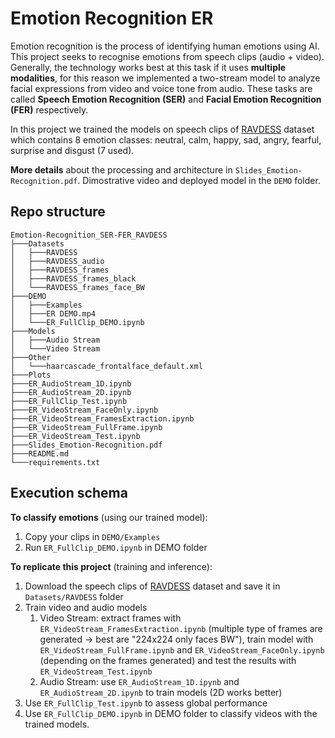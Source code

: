 # Emotion Recognition ER

Emotion recognition is the process of identifying human emotions using AI. This project seeks to recognise emotions from speech clips (audio + video). Generally, the technology works best at this task if it uses **multiple modalities**, for this reason we implemented a two-stream model to analyze facial expressions from video and voice tone from audio. These tasks are called **Speech Emotion Recognition (SER)** and **Facial Emotion Recognition (FER)** respectively.

In this project we trained the models on speech clips of [RAVDESS](https://zenodo.org/record/1188976#.Y-9hqHbMK38) dataset which contains 8 emotion classes: neutral, calm, happy, sad, angry, fearful, surprise and disgust (7 used).

**More details** about the processing and architecture in `Slides_Emotion-Recognition.pdf`. Dimostrative video and deployed model in the `DEMO` folder.

## Repo structure
```
Emotion-Recognition_SER-FER_RAVDESS
├───Datasets
│   ├───RAVDESS
│   ├───RAVDESS_audio
│   ├───RAVDESS_frames
│   ├───RAVDESS_frames_black
│   └───RAVDESS_frames_face_BW
├───DEMO
│   ├───Examples
│   ├───ER DEMO.mp4
│   └───ER_FullClip_DEMO.ipynb
├───Models
│   ├───Audio Stream
│   └───Video Stream
├───Other
│   └───haarcascade_frontalface_default.xml
├───Plots
├───ER_AudioStream_1D.ipynb
├───ER_AudioStream_2D.ipynb
├───ER_FullClip_Test.ipynb
├───ER_VideoStream_FaceOnly.ipynb
├───ER_VideoStream_FramesExtraction.ipynb
├───ER_VideoStream_FullFrame.ipynb
├───ER_VideoStream_Test.ipynb
├───Slides_Emotion-Recognition.pdf
├───README.md
└───requirements.txt
```

## Execution schema
**To classify emotions** (using our trained model):
1. Copy your clips in `DEMO/Examples`
2. Run `ER_FullClip_DEMO.ipynb` in DEMO folder

**To replicate this project** (training and inference):
1. Download the speech clips of [RAVDESS](https://zenodo.org/record/1188976#.Y-9hqHbMK38) dataset and save it in `Datasets/RAVDESS` folder
2. Train video and audio models
    1. Video Stream: extract frames with `ER_VideoStream_FramesExtraction.ipynb` (multiple type of frames are generated -> best are "224x224 only faces BW"), train model with `ER_VideoStream_FullFrame.ipynb` and `ER_VideoStream_FaceOnly.ipynb` (depending on the frames generated) and test the results with `ER_VideoStream_Test.ipynb`
    2. Audio Stream: use `ER_AudioStream_1D.ipynb` and `ER_AudioStream_2D.ipynb` to train models (2D works better)
3. Use `ER_FullClip_Test.ipynb` to assess global performance
4. Use `ER_FullClip_DEMO.ipynb` in DEMO folder to classify videos with the trained models.